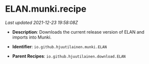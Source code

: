 # ELAN.munki.recipe

_Last updated 2021-12-23 19:58:08Z_

- **Description**: Downloads the current release version of ELAN and imports into Munki.

- **Identifier**: `io.github.hjuutilainen.munki.ELAN`

- **Parent Recipes**: `io.github.hjuutilainen.download.ELAN`